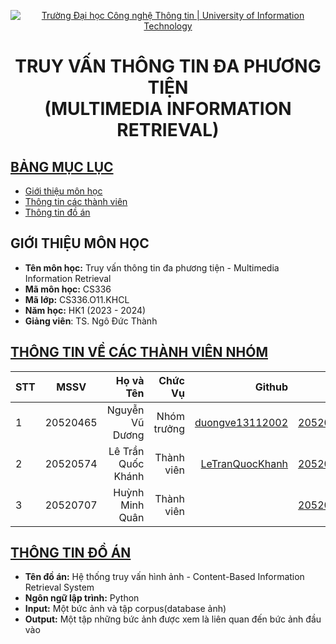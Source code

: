 <!-- Banner -->
<p align="center">
  <a href="https://www.uit.edu.vn/" title="Trường Đại học Công nghệ Thông tin" style="border: none;">
    <img src="https://i.imgur.com/WmMnSRt.png" alt="Trường Đại học Công nghệ Thông tin | University of Information Technology">
  </a>
</p>

<!-- Header -->
<h1 align="center"><b>TRUY VẤN THÔNG TIN ĐA PHƯƠNG TIỆN<br>(MULTIMEDIA INFORMATION RETRIEVAL)</b></h>

## [BẢNG MỤC LỤC](#top)
* [Giới thiệu môn học](#giới-thiệu-môn-học)
* [Thông tin các thành viên](#thông-tin-về-các-thành-viên-nhóm)
* [Thông tin đồ án](#thông-tin-đồ-án)


## GIỚI THIỆU MÔN HỌC
* **Tên môn học:** Truy vấn thông tin đa phương tiện - Multimedia Information Retrieval
* **Mã môn học:** CS336
* **Mã lớp:** CS336.O11.KHCL
* **Năm học:** HK1 (2023 - 2024)
* **Giảng viên**: TS. Ngô Đức Thành

<!-- Main -->
## [THÔNG TIN VỀ CÁC THÀNH VIÊN NHÓM](#top)
| STT    | MSSV          | Họ và Tên              |Chức Vụ    | Github                                                  | Email                   |
| ------ |:-------------:| ----------------------:|----------:|--------------------------------------------------------:|-------------------------:
| 1      | 20520465      | Nguyễn Vũ Dương        |Nhóm trưởng|[duongve13112002](https://github.com/duongve13112002)    |20520465@gm.uit.edu.vn   |
| 2      | 20520574      | Lê Trần Quốc Khánh     |Thành viên |[LeTranQuocKhanh](https://github.com/LeTranQuocKhanh)    |20520574@gm.uit.edu.vn   |
| 3      | 20520707      | Huỳnh Minh Quân    |Thành viên |                |20520707@gm.uit.edu.vn   |

## [THÔNG TIN ĐỒ ÁN](#top)
* **Tên đồ án:** Hệ thống truy vấn hình ảnh - Content-Based Information Retrieval System
* **Ngôn ngữ lập trình:** Python
* **Input:** Một bức ảnh và tập corpus(database ảnh)
* **Output:** Một tập những bức ảnh được xem là liên quan đến bức ảnh đầu vào
